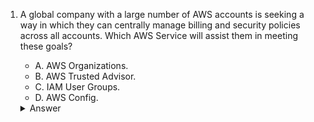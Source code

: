 1. A global company with a large number of AWS accounts is seeking a way in which they can centrally manage billing and security policies across all accounts. Which AWS Service will assist them in meeting these goals?
    - A. AWS Organizations.
    - B. AWS Trusted Advisor.
    - C. IAM User Groups.
    - D. AWS Config.

    <details markdown=1><summary markdown='span'>Answer</summary>
      Correct answer: A
    </details>
